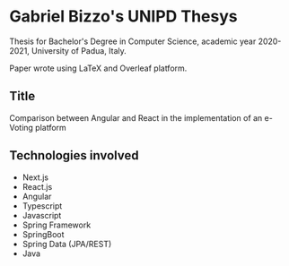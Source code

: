 # Gabriel Bizzo's UNIPD Thesys
 Thesis for Bachelor's Degree in Computer Science, academic year 2020-2021, University of Padua, Italy. 
 
 Paper wrote using LaTeX and Overleaf platform.

## Title
Comparison between Angular and React in the implementation of an e-Voting platform

## Technologies involved
- Next.js
- React.js
- Angular
- Typescript
- Javascript
- Spring Framework
- SpringBoot
- Spring Data (JPA/REST)
- Java
